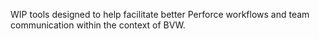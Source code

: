 WIP tools designed to help facilitate better Perforce workflows and team communication within the context of BVW.
